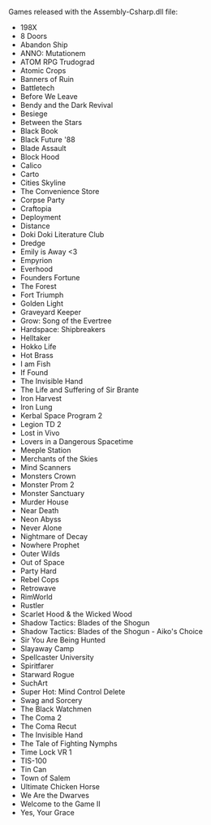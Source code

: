 Games released with the Assembly-Csharp.dll file:
- 198X
- 8 Doors
- Abandon Ship
- ANNO: Mutationem
- ATOM RPG Trudograd
- Atomic Crops
- Banners of Ruin
- Battletech
- Before We Leave
- Bendy and the Dark Revival
- Besiege
- Between the Stars
- Black Book
- Black Future '88
- Blade Assault
- Block Hood
- Calico
- Carto
- Cities Skyline
- The Convenience Store
- Corpse Party
- Craftopia
- Deployment
- Distance
- Doki Doki Literature Club
- Dredge
- Emily is Away <3
- Empyrion
- Everhood
- Founders Fortune
- The Forest
- Fort Triumph
- Golden Light
- Graveyard Keeper
- Grow: Song of the Evertree
- Hardspace: Shipbreakers
- Helltaker
- Hokko Life
- Hot Brass
- I am Fish
- If Found
- The Invisible Hand
- The Life and Suffering of Sir Brante
- Iron Harvest
- Iron Lung
- Kerbal Space Program 2
- Legion TD 2
- Lost in Vivo
- Lovers in a Dangerous Spacetime
- Meeple Station
- Merchants of the Skies
- Mind Scanners
- Monsters Crown
- Monster Prom 2
- Monster Sanctuary
- Murder House
- Near Death
- Neon Abyss
- Never Alone
- Nightmare of Decay
- Nowhere Prophet
- Outer Wilds
- Out of Space
- Party Hard
- Rebel Cops
- Retrowave
- RimWorld
- Rustler
- Scarlet Hood & the Wicked Wood
- Shadow Tactics: Blades of the Shogun
- Shadow Tactics: Blades of the Shogun - Aiko's Choice
- Sir You Are Being Hunted
- Slayaway Camp
- Spellcaster University
- Spiritfarer
- Starward Rogue
- SuchArt
- Super Hot: Mind Control Delete
- Swag and Sorcery
- The Black Watchmen
- The Coma 2
- The Coma Recut
- The Invisible Hand
- The Tale of Fighting Nymphs
- Time Lock VR 1
- TIS-100
- Tin Can
- Town of Salem
- Ultimate Chicken Horse
- We Are the Dwarves
- Welcome to the Game II
- Yes, Your Grace
